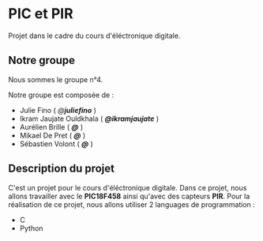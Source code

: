 # PIC et PIR
Projet dans le cadre du cours d'éléctronique digitale.

## Notre groupe
Nous sommes le groupe n°4.

Notre groupe est composée de :
* Julie Fino ( *@__juliefino__* )
* Ikram Jaujate Ouldkhala ( *__@ikramjaujate__* )
* Aurélien Brille ( *__@__* )
* Mikael De Pret ( *__@__* )
* Sébastien Volont ( *__@__* )


## Description du projet
C'est un projet pour le cours d'éléctronique digitale. Dans ce projet, nous allons travailler avec le __PIC18F458__ ainsi qu'avec des capteurs __PIR__. 
Pour la réalisation de ce projet, nous allons utiliser 2 languages de programmation :
* C
* Python
